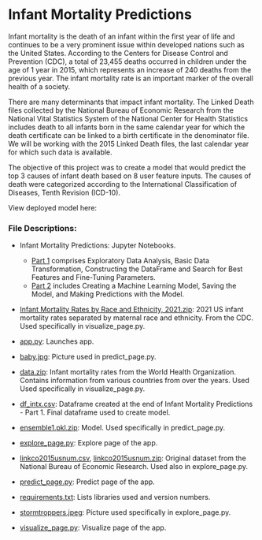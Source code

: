 # Infant Mortality Predictions

Infant mortality is the death of an infant within the first year of life and continues to be a very prominent issue within developed nations such as the United States. According to the Centers for Disease Control and Prevention (CDC), a total of 23,455 deaths occurred in children under the age of 1 year in 2015, which represents an increase of 240 deaths from the previous year. The infant mortality rate is an important marker of the overall health of a society. 

There are many determinants that impact infant mortality. The Linked Death files collected by the National Bureau of Economic Research from the National Vital Statistics System of the National Center for Health Statistics includes death to all infants born in the same calendar year for which the death certificate can be linked to a birth certificate in the denominator file. We will be working with the 2015 Linked Death files, the last calendar year for which such data is available.

The objective of this project was to create a model that would predict the top 3 causes of infant death based on 8 user feature inputs. The causes of death were categorized according to the International Classification of Diseases, Tenth Revision (ICD-10). 

View deployed model here:

### File Descriptions:

- Infant Mortality Predictions: Jupyter Notebooks.
  -   [Part 1](https://github.com/ythuang26/infant_mortalitypred/blob/main/Infant%20Mortality%20Predictions-Part%201.ipynb) comprises Exploratory Data Analysis, Basic Data Transformation, Constructing the DataFrame and Search for Best Features and Fine-Tuning Parameters.
  -   [Part 2](https://github.com/ythuang26/infant_mortalitypred/blob/main/Infant%20Mortality%20Predictions-Part%202.ipynb) includes Creating a Machine Learning Model, Saving the Model, and Making Predictions with the Model.

- [Infant Mortality Rates by Race and Ethnicity, 2021.zip](https://github.com/ythuang26/infant_mortalitypred/blob/main/Infant%20Mortality%20Rates%20by%20Race%20and%20Ethnicity%2C%202021.zip): 2021 US infant mortality rates separated by maternal race and ethnicity. From the CDC. Used specifically in visualize_page.py.

- [app.py](https://github.com/ythuang26/infant_mortalitypred/blob/main/app.py): Launches app. 

- [baby.jpg](https://github.com/ythuang26/infant_mortalitypred/blob/main/baby.jpg): Picture used in predict_page.py.

- [data.zip](https://github.com/ythuang26/infant_mortalitypred/blob/main/data.zip): Infant mortality rates from the World Health Organization. Contains information from various countries from over the years. Used Used specifically in visualize_page.py.

- [df_intx.csv](https://github.com/ythuang26/infant_mortalitypred/blob/main/df_intx.csv): Dataframe created at the end of Infant Mortality Predictions - Part 1. Final dataframe used to create model.

- [ensemble1.pkl.zip](https://github.com/ythuang26/infant_mortalitypred/blob/main/ensemble1.pkl.zip): Model. Used specifically in predict_page.py.

- [explore_page.py](https://github.com/ythuang26/infant_mortalitypred/blob/main/explore_page.py): Explore page of the app.

- [linkco2015usnum.csv](https://github.com/ythuang26/infant_mortalitypred/blob/main/linkco2015usnum.csv), [linkco2015usnum.zip](https://github.com/ythuang26/infant_mortalitypred/blob/main/linkco2015usnum.zip): Original dataset from the National Bureau of Economic Research. Used also in explore_page.py.

- [predict_page.py](https://github.com/ythuang26/infant_mortalitypred/blob/main/predict_page.py): Predict page of the app.

- [requirements.txt](https://github.com/ythuang26/infant_mortalitypred/blob/main/requirements.txt): Lists libraries used and version numbers.

- [stormtroppers.jpeg](https://github.com/ythuang26/infant_mortalitypred/blob/main/stormtroppers.jpeg): Picture used specifically in explore_page.py.

- [visualize_page.py](https://github.com/ythuang26/infant_mortalitypred/blob/main/visualize_page.py): Visualize page of the app.



